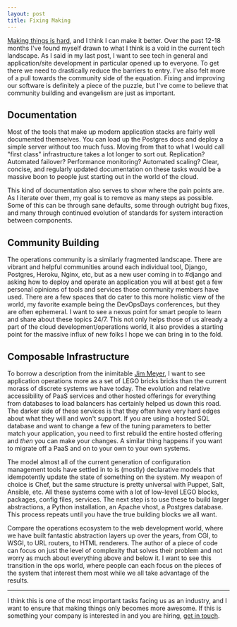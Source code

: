 ```yaml
---
layout: post
title: Fixing Making
---
```


[Making things is hard](/2013/09/making/), and I think I can make it better.
Over the past 12-18 months I've found myself drawn to what I think is a void in
the current tech landscape. As I said in my last post, I want to see tech in
general and application/site development in particular opened up to everyone. To
get there we need to drastically reduce the barriers to entry. I've also felt
more of a pull towards the community side of the equation. Fixing and improving
our software is definitely a piece of the puzzle, but I've come to believe that
community building and evangelism are just as important.

## Documentation

Most of the tools that make up modern application stacks are fairly well
documented themselves. You can load up the Postgres docs and deploy a simple
server without too much fuss. Moving from that to what I would call "first class"
infrastructure takes a lot longer to sort out. Replication? Automated failover?
Performance monitoring? Automated scaling? Clear, concise, and regularly updated
documentation on these tasks would be a massive boon to people just starting
out in the world of the cloud.

This kind of documentation also serves to show where the pain points are. As I
iterate over them, my goal is to remove as many steps as possible. Some of this
can be through sane defaults, some through outright bug fixes, and many through
continued evolution of standards for system interaction between components.

## Community Building

The operations community is a similarly fragmented landscape. There are vibrant
and helpful communities around each individual tool, Django, Postgres, Heroku,
Nginx, etc, but as a new user coming in to #django and asking how to deploy and
operate an application you will at best get a few personal opinions of tools and
services those community members have used. There are a few spaces that do cater
to this more holistic view of the world, my favorite example being the
DevOpsDays conferences, but they are often ephemeral. I want to see a nexus
point for smart people to learn and share about these topics 24/7. This not only
helps those of us already a part of the cloud development/operations world, it
also provides a starting point for the massive influx of new folks I hope we can
bring in to the fold.

## Composable Infrastructure

To borrow a description from the inimitable [Jim Meyer](https://twitter.com/purp),
I want to see application operations more as a set of LEGO bricks bricks than
the current morass of discrete systems we have today. The evolution and relative
accessibility of PaaS services and other hosted offerings for everything from
databases to load balancers has certainly helped us down this road. The darker
side of these services is that they often have very hard edges about what they
will and won't support. If you are using a hosted SQL database and want to change
a few of the tuning parameters to better match your application, you need to
first rebuild the entire hosted offering and _then_ you can make your changes.
A similar thing happens if you want to migrate off a PaaS and on to your own to
your own systems.

The model almost all of the current generation of configuration management tools
have settled in to is (mostly) declarative models that idempotently update the
state of something on the system. My weapon of choice is Chef, but the same
structure is pretty universal with Puppet, Salt, Ansible, etc. All these systems
come with a lot of low-level LEGO blocks, packages, config files, services. The
next step is to use these to build larger abstractions, a Python installation,
an Apache vhost, a Postgres database. This process repeats until you have the
true building blocks we all want.

Compare the operations ecosystem to the web development world, where we have built
fantastic abstraction layers up over the years, from CGI, to WSGI, to URL
routers, to HTML renderers. The author of a piece of code can focus on just the
level of complexity that solves their problem and not worry as much about
everything above and below it. I want to see this transition in the ops world,
where people can each focus on the pieces of the system that interest them most
while we all take advantage of the results.

-----

I think this is one of the most important tasks facing us as an industry, and
I want to ensure that making things only becomes more awesome. If this is
something your company is interested in and you are hiring,
<a href="&#x6d;&#97;&#x69;&#108;&#x74;&#111;&#x3a;&#110;&#111;&#x61;&#104;&#x40;&#x63;&#x6f;&#x64;&#101;&#114;&#x61;&#110;&#103;&#101;&#x72;&#46;&#110;&#x65;&#x74;?subject=Work with us">get in touch</a>.
